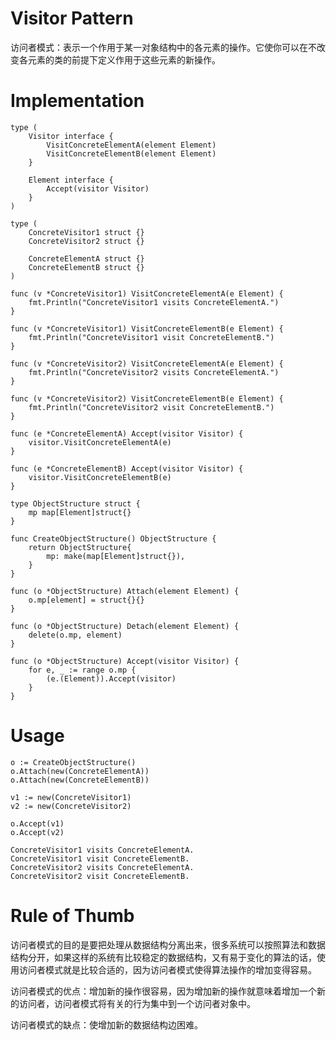 # Visitor Pattern

访问者模式：表示一个作用于某一对象结构中的各元素的操作。它使你可以在不改变各元素的类的前提下定义作用于这些元素的新操作。

# Implementation

```$xslt
type (
	Visitor interface {
		VisitConcreteElementA(element Element)
		VisitConcreteElementB(element Element)
	}

	Element interface {
		Accept(visitor Visitor)
	}
)

type (
	ConcreteVisitor1 struct {}
	ConcreteVisitor2 struct {}

	ConcreteElementA struct {}
	ConcreteElementB struct {}
)

func (v *ConcreteVisitor1) VisitConcreteElementA(e Element) {
	fmt.Println("ConcreteVisitor1 visits ConcreteElementA.")
}

func (v *ConcreteVisitor1) VisitConcreteElementB(e Element) {
	fmt.Println("ConcreteVisitor1 visit ConcreteElementB.")
}

func (v *ConcreteVisitor2) VisitConcreteElementA(e Element) {
	fmt.Println("ConcreteVisitor2 visits ConcreteElementA.")
}

func (v *ConcreteVisitor2) VisitConcreteElementB(e Element) {
	fmt.Println("ConcreteVisitor2 visit ConcreteElementB.")
}

func (e *ConcreteElementA) Accept(visitor Visitor) {
	visitor.VisitConcreteElementA(e)
}

func (e *ConcreteElementB) Accept(visitor Visitor) {
	visitor.VisitConcreteElementB(e)
}

type ObjectStructure struct {
	mp map[Element]struct{}
}

func CreateObjectStructure() ObjectStructure {
	return ObjectStructure{
		mp: make(map[Element]struct{}),
	}
}

func (o *ObjectStructure) Attach(element Element) {
	o.mp[element] = struct{}{}
}

func (o *ObjectStructure) Detach(element Element) {
	delete(o.mp, element)
}

func (o *ObjectStructure) Accept(visitor Visitor) {
	for e, _ := range o.mp {
		(e.(Element)).Accept(visitor)
	}
}

```

# Usage

```$xslt
o := CreateObjectStructure()
o.Attach(new(ConcreteElementA))
o.Attach(new(ConcreteElementB))

v1 := new(ConcreteVisitor1)
v2 := new(ConcreteVisitor2)

o.Accept(v1)
o.Accept(v2)
```

```$xslt
ConcreteVisitor1 visits ConcreteElementA.
ConcreteVisitor1 visit ConcreteElementB.
ConcreteVisitor2 visits ConcreteElementA.
ConcreteVisitor2 visit ConcreteElementB.
```

# Rule of Thumb

访问者模式的目的是要把处理从数据结构分离出来，很多系统可以按照算法和数据结构分开，如果这样的系统有比较稳定的数据结构，又有易于变化的算法的话，使用访问者模式就是比较合适的，因为访问者模式使得算法操作的增加变得容易。

访问者模式的优点：增加新的操作很容易，因为增加新的操作就意味着增加一个新的访问者，访问者模式将有关的行为集中到一个访问者对象中。

访问者模式的缺点：使增加新的数据结构边困难。